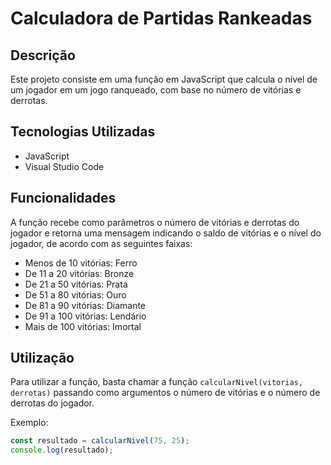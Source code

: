# Calculadora de Partidas Rankeadas

## Descrição
Este projeto consiste em uma função em JavaScript que calcula o nível de um jogador em um jogo ranqueado, com base no número de vitórias e derrotas.

## Tecnologias Utilizadas
- JavaScript
- Visual Studio Code

## Funcionalidades
A função recebe como parâmetros o número de vitórias e derrotas do jogador e retorna uma mensagem indicando o saldo de vitórias e o nível do jogador, de acordo com as seguintes faixas:

- Menos de 10 vitórias: Ferro
- De 11 a 20 vitórias: Bronze
- De 21 a 50 vitórias: Prata
- De 51 a 80 vitórias: Ouro
- De 81 a 90 vitórias: Diamante
- De 91 a 100 vitórias: Lendário
- Mais de 100 vitórias: Imortal

## Utilização
Para utilizar a função, basta chamar a função `calcularNivel(vitorias, derrotas)` passando como argumentos o número de vitórias e o número de derrotas do jogador.

Exemplo:
```javascript
const resultado = calcularNivel(75, 25);
console.log(resultado);
